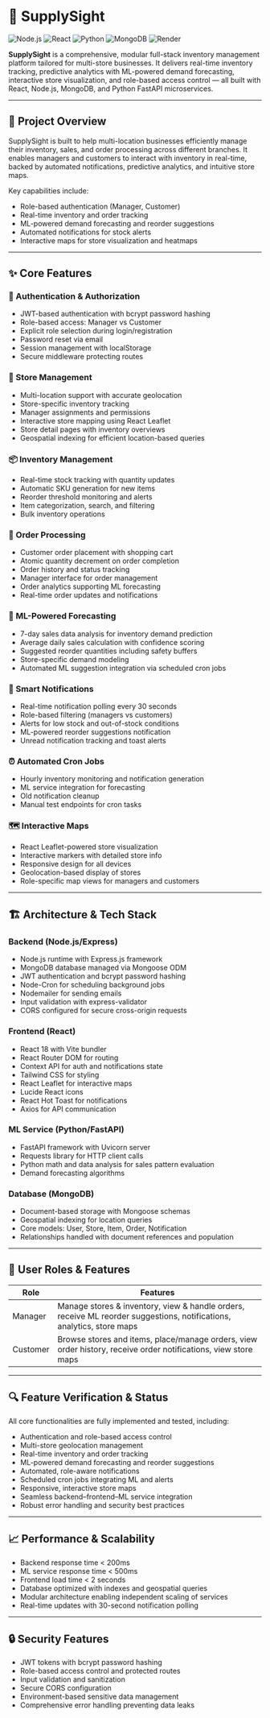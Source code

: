 # 🚀 SupplySight

![Node.js](https://img.shields.io/badge/Node.js-16.x-green?logo=node.js)
![React](https://img.shields.io/badge/React-18.x-blue?logo=react)
![Python](https://img.shields.io/badge/Python-3.x-yellow?logo=python)
![MongoDB](https://img.shields.io/badge/MongoDB-Atlas-brightgreen?logo=mongodb)
![Render](https://img.shields.io/badge/Deployed%20on-Render-purple)

**SupplySight** is a comprehensive, modular full-stack inventory management platform tailored for multi-store businesses. It delivers real-time inventory tracking, predictive analytics with ML-powered demand forecasting, interactive store visualization, and role-based access control — all built with React, Node.js, MongoDB, and Python FastAPI microservices.

---

## 🌟 Project Overview

SupplySight is built to help multi-location businesses efficiently manage their inventory, sales, and order processing across different branches. It enables managers and customers to interact with inventory in real-time, backed by automated notifications, predictive analytics, and intuitive store maps.

Key capabilities include:

- Role-based authentication (Manager, Customer)  
- Real-time inventory and order tracking  
- ML-powered demand forecasting and reorder suggestions  
- Automated notifications for stock alerts  
- Interactive maps for store visualization and heatmaps  

---

## ✨ Core Features

### 🔐 Authentication & Authorization
- JWT-based authentication with bcrypt password hashing  
- Role-based access: Manager vs Customer  
- Explicit role selection during login/registration  
- Password reset via email  
- Session management with localStorage  
- Secure middleware protecting routes  

### 🏪 Store Management
- Multi-location support with accurate geolocation  
- Store-specific inventory tracking  
- Manager assignments and permissions  
- Interactive store mapping using React Leaflet  
- Store detail pages with inventory overviews  
- Geospatial indexing for efficient location-based queries  

### 📦 Inventory Management
- Real-time stock tracking with quantity updates  
- Automatic SKU generation for new items  
- Reorder threshold monitoring and alerts  
- Item categorization, search, and filtering  
- Bulk inventory operations  

### 🛒 Order Processing
- Customer order placement with shopping cart  
- Atomic quantity decrement on order completion  
- Order history and status tracking  
- Manager interface for order management  
- Order analytics supporting ML forecasting  
- Real-time order updates and notifications  

### 🤖 ML-Powered Forecasting
- 7-day sales data analysis for inventory demand prediction  
- Average daily sales calculation with confidence scoring  
- Suggested reorder quantities including safety buffers  
- Store-specific demand modeling  
- Automated ML suggestion integration via scheduled cron jobs  

### 🔔 Smart Notifications
- Real-time notification polling every 30 seconds  
- Role-based filtering (managers vs customers)  
- Alerts for low stock and out-of-stock conditions  
- ML-powered reorder suggestions notification  
- Unread notification tracking and toast alerts  

### ⏰ Automated Cron Jobs
- Hourly inventory monitoring and notification generation  
- ML service integration for forecasting  
- Old notification cleanup  
- Manual test endpoints for cron tasks  

### 🗺️ Interactive Maps
- React Leaflet-powered store visualization  
- Interactive markers with detailed store info  
- Responsive design for all devices  
- Geolocation-based display of stores  
- Role-specific map views for managers and customers  

---

## 🏗️ Architecture & Tech Stack

### Backend (Node.js/Express)
- Node.js runtime with Express.js framework  
- MongoDB database managed via Mongoose ODM  
- JWT authentication and bcrypt password hashing  
- Node-Cron for scheduling background jobs  
- Nodemailer for sending emails  
- Input validation with express-validator  
- CORS configured for secure cross-origin requests  

### Frontend (React)
- React 18 with Vite bundler  
- React Router DOM for routing  
- Context API for auth and notifications state  
- Tailwind CSS for styling  
- React Leaflet for interactive maps  
- Lucide React icons  
- React Hot Toast for notifications  
- Axios for API communication  

### ML Service (Python/FastAPI)
- FastAPI framework with Uvicorn server  
- Requests library for HTTP client calls  
- Python math and data analysis for sales pattern evaluation  
- Demand forecasting algorithms  

### Database (MongoDB)
- Document-based storage with Mongoose schemas  
- Geospatial indexing for location queries  
- Core models: User, Store, Item, Order, Notification  
- Relationships handled with document references and population  

---

## 🎯 User Roles & Features

| Role     | Features                                                                                  |
|----------|-------------------------------------------------------------------------------------------|
| Manager  | Manage stores & inventory, view & handle orders, receive ML reorder suggestions, notifications, analytics, store maps |
| Customer | Browse stores and items, place/manage orders, view order history, receive order notifications, view store maps |

---

## 🔍 Feature Verification & Status

All core functionalities are fully implemented and tested, including:

- Authentication and role-based access control  
- Multi-store geolocation management  
- Real-time inventory and order tracking  
- ML-powered demand forecasting and reorder suggestions  
- Automated, role-aware notifications  
- Scheduled cron jobs integrating ML and alerts  
- Responsive, interactive store maps  
- Seamless backend–frontend–ML service integration  
- Robust error handling and security best practices  

---

## 📈 Performance & Scalability

- Backend response time < 200ms  
- ML service response time < 500ms  
- Frontend load time < 2 seconds  
- Database optimized with indexes and geospatial queries  
- Modular architecture enabling independent scaling of services  
- Real-time updates with 30-second notification polling  

---

## 🔒 Security Features

- JWT tokens with bcrypt password hashing  
- Role-based access control and protected routes  
- Input validation and sanitization  
- Secure CORS configuration  
- Environment-based sensitive data management  
- Comprehensive error handling preventing data leaks  
